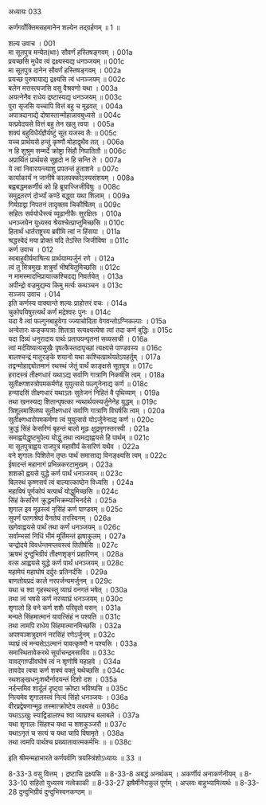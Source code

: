 अध्यायः 033

कर्णगर्वोक्तिमसहमानेन शल्येन तद्ग्रर्हणम् ॥ 1 ॥

शल्य उवाच ।	001  
मा सूतपुत्र मन्येत(थाः) सौवर्णं हस्तिषङ्गवम् ।	001a  
प्रयच्छसि मुधैव त्वं द्रक्ष्यस्यद्य धनञ्जयम् ॥	001c  
मा सूतपुत्र दानेन सौवर्णं हस्तिषङ्गवम् ।	002a  
प्रयच्छ पुरुषायाद्य द्रक्ष्यसि त्वं धनञ्जयम् ॥	002c  
बलेन मत्तस्त्यजसि वसु वैश्रवणो यथा ।	003a  
अयत्नेनैव राधेय द्रष्टास्यद्य धनञ्जयम् ॥	003c  
पुरा सृजसि यच्चापि वित्तं बहु च मूढवत् ।	004a  
अपात्रदानाद्ये दोषास्तान्मोहान्नावबुध्यसे ॥	004c  
यत्प्रवेदयसे वित्तं बहु तेन खलु त्वया ।	005a  
शक्यं बहुविधैर्यज्ञैर्यष्टुं सूत यजस्व तैः ॥	005c  
यच्च प्रार्थयसे हन्तुं कृष्णौ मोहाद्वृथैव तत् ।	006a  
न हि शुश्रुम सम्मर्दे क्रोष्ट्रा सिंहौ निपातितौ ॥	006c  
अप्रार्थितं प्रार्थयसे सुहृदो न हि सन्ति ते ।	007a  
ये त्वां निवारयन्त्याशु प्रपतन्तं हुताशने ॥	007c  
कार्याकार्यं न जानीषे कालपक्कोऽस्यसंशयम् ।	008a  
बह्वबद्धमकर्णीयं को हि ब्रूयाज्जिजीविषुः ॥	008c  
समुद्रतरणं दोर्भ्यां कण्ठे बद्ध्वा यथा शिलाम् ।	009a  
गिर्यग्राद्वा निपतनं तादृक्तव चिकीर्षितम् ॥	009c  
सहितः सर्वयोधैस्त्वं व्यूढानीकैः सुरक्षितः ।	010a  
धनञ्जयेन युध्यस्व श्रेयश्चेत्प्राप्तुमिच्छसि ॥	010c  
हितार्थं धार्तराष्ट्रस्य ब्रवीमि त्वां न हिंसया ।	011a  
श्रद्धस्वेदं मया प्रोक्तं यदि तेऽस्ति जिजीविषा ॥	011c  
कर्ण उवाच ।	012  
स्वबाहुवीर्यमाश्रित्य प्रार्थयाम्यर्जुनं रणे ।	012a  
त्वं तु मित्रमुखः शत्रुर्मां भीषयितुमिच्छसि ॥	012c  
न मामस्मादभिप्रायात्कश्चिदद्य निवर्तयेत् ।	013a  
अपीन्द्रो वज्रमुद्यम्य किमु मर्त्यः कथञ्चन ॥	013c  
सञ्जय उवाच ।	014  
इति कर्णस्य वाक्यान्ते शल्यः प्राहोत्तरं वचः ।	014a  
चुकोपयिषुरत्यर्थं कर्णं मद्रेश्वरः पुनः ॥	014c  
यदा वै त्वां फल्गुनबाहुवेगा ज्ज्याचोदिता वेगवन्तोऽग्निकल्पाः ।	015a  
अन्वेतारः कङ्कपत्राः शिताग्रा स्त्यक्ष्यत्येषा त्वां तदा कर्ण बुद्धिः ॥	015c  
यदा दिव्यं धनुरादाय पार्थः प्रतापयन्पृतनां सव्यसाची ।	016a  
त्वां मर्दयिष्यत्यसुखैः पृषत्कैस्तदापृच्छां त्यक्ष्यसे पाण्डवस्य ॥	016c  
बालश्चन्द्रं मातुरङ्के शयानो यथा कश्चित्प्रार्थयतेऽपहर्तुम् ।	017a  
तद्वन्मोहाद्द्योतमानं रथस्थं जेतुं पार्थं काङ्क्षसे सूतपुत्र ॥	017c  
हरादस्त्रं तीक्ष्णधारं यथाऽद्य सर्वाणि गात्राणि निकर्षसि त्वम् ।	018a  
सुतीक्ष्णशस्त्रोपमकर्मणेह युयुत्ससे फल्गुनेनाद्य कर्ण ॥	018c  
हन्यादसिं तीक्ष्णधारं यथाऽतः सुतेजनं निहितं वै पृथिव्याम् ।	019a  
तथा खनस्यद्य शितान्पृषत्का न्यथार्थयस्यर्जुनेनेह युद्धम् ॥	019c  
त्रिशूलमाश्लिष्य सुतीक्ष्णधारं सर्वाणि गात्राणि विघर्षसि त्वम् ।	020a  
सुतीक्ष्णधारोपमकर्मणा त्वं युयुत्ससे योऽर्जुनेनाद्य कर्ण ॥	020c  
क्रुद्धं सिंहं केसरिणं बृहन्तं बालो मूढः क्षुद्रमृगस्तरस्वी ।	021a  
समाह्वयेद्धृष्टमुपेत्य योद्धुं तथा त्वमद्याह्वयसे हि पार्थम् ॥	021c  
मा सूतपुत्राह्वय राजपुत्रं महावीर्यं केसरिणं यथैव ।	022a  
वने शृगालः पिशितेन तृप्तः पार्थं समासाद्य विनङ्क्ष्यसि त्वम् ॥	022c  
ईषादन्तं महानागं प्रभिन्नकरटामुखम् ।	023a  
शशको ह्वयसे युद्धे कर्ण पार्थं धनञ्जयम् ॥	023c  
बिलस्थं कृष्णसर्पं त्वं बाल्यात्काष्ठेन विध्यसि ।	024a  
महाविषं पूर्णकोपं यत्पार्थं योद्धुमिच्छसि ॥	024c  
सिंहं केसरिणं क्रुद्धमभिक्रम्याभिनर्दसे ।	025a  
शृगाल इव मूढस्त्वं नृसिंहं कर्ण पाण्डवम् ॥	025c  
सुपर्णं पतगश्रेष्ठं वैनतेयं तरस्विनम् ।	026a  
खगेवाह्वयसे पार्थं तथा कर्णं धनञ्जयम् ॥	026c  
सर्वाम्भसां निधिं भीमं मूर्तिमन्तं झषाकुलम् ।	027a  
चन्द्रोदये विवर्धन्तमप्लवस्त्वं तितीर्षसि ॥	027c  
ऋषभं दुन्दुभिग्रीवं तीक्ष्णशृङ्गं प्रहारिणम् ।	028a  
वत्स आह्वयसे युद्धे कर्ण पार्थं धनञ्जयम् ॥	028c  
महामेघं महाघोषं दर्दुरः प्रतिनर्दसि ।	029a  
बाणतोयप्रदं काले नरपर्जन्यमर्जुनम् ॥	029c  
यथा च श्वा गृहस्थस्तु व्याघ्रं वनगतं भषेत् ।	030a  
तथा त्वं भषसे कर्ण नरव्याघ्रं धनञ्जयम् ॥	030c  
शृगालो हि वने कर्ण शशैः परिवृतो वसन् ।	031a  
मन्यते सिंहमात्मानं यावत्सिंहं न पश्यति ॥	031c  
तथा त्वमपि राधेय सिंहमात्मानमिच्छसि ।	032a  
अपश्यञ्शत्रुदमनं नरसिंहं रणेऽर्जुनम् ॥	032c  
व्याघ्रं त्वं मन्यसेऽऽत्मानं यावत्कृष्णौ न पश्यसि ।	033a  
समास्थितावेकरथे सूर्याचन्द्रमसाविव ॥	033c  
यावद्गाण्डीवघोषं त्वं न शृणोषि महाहवे ।	034a  
तावदेव त्वया कर्ण शक्यं वक्तुं यथेच्छसि ॥	034c  
रथशङ्खधनुःशब्दैर्नादयन्तं दिशो दश ।	035a  
नर्दन्तमिव शार्दूलं दृष्ट्वा क्रोष्टा भविष्यसि ॥	035c  
नित्यमेव शृगालस्त्वं नित्यं सिंहो धनञ्जयः ।	036a  
वीरप्रद्वेषणान्मूढ तस्मात्क्रोष्टेव लक्ष्यसे ॥	036c  
यथाऽऽखुः स्याद्विडालश्च श्वा व्याघ्रश्च बलाबले ।	037a  
यथा शृगालः सिंहश्च यथा च शशकुञ्जरौ ॥	037c  
यथाऽनृतं च सत्यं च यथा चापि विषामृते ।	038a  
तथा त्वमपि पार्थश्च प्रख्यातावात्मकर्मभिः ॥ ॥	038c  

इति श्रीमन्महाभारते कर्णपर्वणि त्रयस्त्रिंशोऽध्यायः ॥ 33 ॥

8-33-3 वसु वित्तम् । द्रष्टासि द्रक्ष्यसि ॥ 8-33-8 अबद्धं अनर्थकम् । अकर्णीयं अनाकर्णनीयम् ॥ 8-33-10 सहितो युध्यस्व नत्वेकाकी ॥ 8-33-27 झषैर्मीनैराकुलं पूर्णम् । अप्लवः बाहुभ्यामित्यर्थः ॥ 8-33-28 दुन्दुभिग्रीवं दुन्दुभिस्वनकण्ठम् ॥
